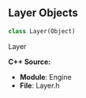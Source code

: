 ## Layer Objects

```python
class Layer(Object)
```

Layer

**C++ Source:**

- **Module**: Engine
- **File**: Layer.h

<a id="unreal.SubsurfaceProfile"></a>